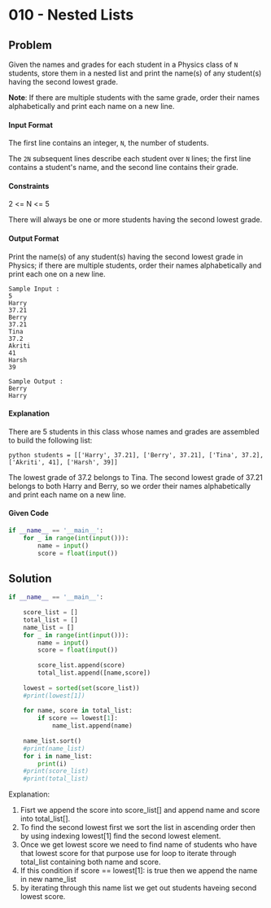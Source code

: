 # 010 - Nested Lists
## Problem
Given the names and grades for each student in a Physics class of `N` students, store them in a nested list and print the name(s) of any student(s) having the second lowest grade.

**Note**: If there are multiple students with the same grade, order their names alphabetically and print each name on a new line.

#### Input Format

The first line contains an integer, `N`, the number of students.

The `2N` subsequent lines describe each student over `N` lines; the first line contains a student's name, and the second line contains their grade.


#### Constraints
2 <= N <= 5

There will always be one or more students having the second lowest grade.

#### Output Format

Print the name(s) of any student(s) having the second lowest grade in Physics; if there are multiple students, order their names alphabetically and print each one on a new line.

```
Sample Input :
5
Harry
37.21
Berry
37.21
Tina
37.2
Akriti
41
Harsh
39
```

```
Sample Output :
Berry
Harry
```

#### Explanation
There are 5 students in this class whose names and grades are assembled to build the following list:

`python students = [['Harry', 37.21], ['Berry', 37.21], ['Tina', 37.2], ['Akriti', 41], ['Harsh', 39]]`

The lowest grade of 37.2 belongs to Tina. The second lowest grade of 37.21 belongs to both Harry and Berry, so we order their names alphabetically and print each name on a new line.


#### Given Code

```python
if __name__ == '__main__':
    for _ in range(int(input())):
        name = input()
        score = float(input())
```


## Solution

```python
if __name__ == '__main__':
    
    score_list = []
    total_list = []
    name_list = []
    for _ in range(int(input())):
        name = input()
        score = float(input())
        
        score_list.append(score)
        total_list.append([name,score])
        
    lowest = sorted(set(score_list))
    #print(lowest[1])
    
    for name, score in total_list:
        if score == lowest[1]:
            name_list.append(name)
            
    name_list.sort()
    #print(name_list) 
    for i in name_list:
        print(i)   
    #print(score_list)
    #print(total_list)


```
Explanation:
1) Fisrt we append the score into score_list[] and append name and score into total_list[].
2) To find the second lowest first we sort the list in ascending order then by using indexing lowest[1] find the second lowest element.
3) Once we get lowest score we need to find name of students who have that lowest score for that purpose use for loop to iterate through total_list containing both name and score.
4) If this condition if score == lowest[1]: is true then we append the name in new name_list
5) by iterating through this name list we get out students haveing second lowest score.
